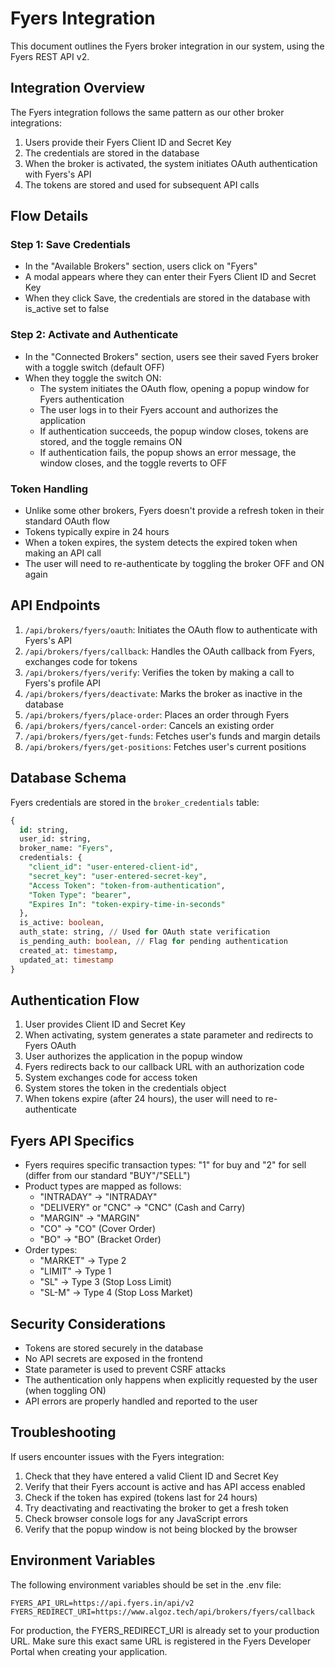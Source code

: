 # Fyers Integration

This document outlines the Fyers broker integration in our system, using the Fyers REST API v2.

## Integration Overview

The Fyers integration follows the same pattern as our other broker integrations:

1. Users provide their Fyers Client ID and Secret Key
2. The credentials are stored in the database
3. When the broker is activated, the system initiates OAuth authentication with Fyers's API
4. The tokens are stored and used for subsequent API calls

## Flow Details

### Step 1: Save Credentials
- In the "Available Brokers" section, users click on "Fyers"
- A modal appears where they can enter their Fyers Client ID and Secret Key
- When they click Save, the credentials are stored in the database with is_active set to false

### Step 2: Activate and Authenticate
- In the "Connected Brokers" section, users see their saved Fyers broker with a toggle switch (default OFF)
- When they toggle the switch ON:
  - The system initiates the OAuth flow, opening a popup window for Fyers authentication
  - The user logs in to their Fyers account and authorizes the application
  - If authentication succeeds, the popup window closes, tokens are stored, and the toggle remains ON
  - If authentication fails, the popup shows an error message, the window closes, and the toggle reverts to OFF

### Token Handling
- Unlike some other brokers, Fyers doesn't provide a refresh token in their standard OAuth flow
- Tokens typically expire in 24 hours
- When a token expires, the system detects the expired token when making an API call
- The user will need to re-authenticate by toggling the broker OFF and ON again

## API Endpoints

1. `/api/brokers/fyers/oauth`: Initiates the OAuth flow to authenticate with Fyers's API
2. `/api/brokers/fyers/callback`: Handles the OAuth callback from Fyers, exchanges code for tokens
3. `/api/brokers/fyers/verify`: Verifies the token by making a call to Fyers's profile API
4. `/api/brokers/fyers/deactivate`: Marks the broker as inactive in the database
5. `/api/brokers/fyers/place-order`: Places an order through Fyers
6. `/api/brokers/fyers/cancel-order`: Cancels an existing order
7. `/api/brokers/fyers/get-funds`: Fetches user's funds and margin details
8. `/api/brokers/fyers/get-positions`: Fetches user's current positions

## Database Schema

Fyers credentials are stored in the `broker_credentials` table:

```sql
{
  id: string,
  user_id: string,
  broker_name: "Fyers",
  credentials: {
    "client_id": "user-entered-client-id",
    "secret_key": "user-entered-secret-key",
    "Access Token": "token-from-authentication",
    "Token Type": "bearer",
    "Expires In": "token-expiry-time-in-seconds"
  },
  is_active: boolean,
  auth_state: string, // Used for OAuth state verification
  is_pending_auth: boolean, // Flag for pending authentication
  created_at: timestamp,
  updated_at: timestamp
}
```

## Authentication Flow

1. User provides Client ID and Secret Key
2. When activating, system generates a state parameter and redirects to Fyers OAuth
3. User authorizes the application in the popup window
4. Fyers redirects back to our callback URL with an authorization code
5. System exchanges code for access token
6. System stores the token in the credentials object
7. When tokens expire (after 24 hours), the user will need to re-authenticate

## Fyers API Specifics

- Fyers requires specific transaction types: "1" for buy and "2" for sell (differ from our standard "BUY"/"SELL")
- Product types are mapped as follows:
  - "INTRADAY" -> "INTRADAY"
  - "DELIVERY" or "CNC" -> "CNC" (Cash and Carry)
  - "MARGIN" -> "MARGIN"
  - "CO" -> "CO" (Cover Order)
  - "BO" -> "BO" (Bracket Order)
- Order types:
  - "MARKET" -> Type 2
  - "LIMIT" -> Type 1
  - "SL" -> Type 3 (Stop Loss Limit)
  - "SL-M" -> Type 4 (Stop Loss Market)

## Security Considerations

- Tokens are stored securely in the database
- No API secrets are exposed in the frontend
- State parameter is used to prevent CSRF attacks
- The authentication only happens when explicitly requested by the user (when toggling ON)
- API errors are properly handled and reported to the user

## Troubleshooting

If users encounter issues with the Fyers integration:

1. Check that they have entered a valid Client ID and Secret Key
2. Verify that their Fyers account is active and has API access enabled
3. Check if the token has expired (tokens last for 24 hours)
4. Try deactivating and reactivating the broker to get a fresh token
5. Check browser console logs for any JavaScript errors
6. Verify that the popup window is not being blocked by the browser

## Environment Variables

The following environment variables should be set in the .env file:

```
FYERS_API_URL=https://api.fyers.in/api/v2
FYERS_REDIRECT_URI=https://www.algoz.tech/api/brokers/fyers/callback
```

For production, the FYERS_REDIRECT_URI is already set to your production URL. Make sure this exact same URL is registered in the Fyers Developer Portal when creating your application. 